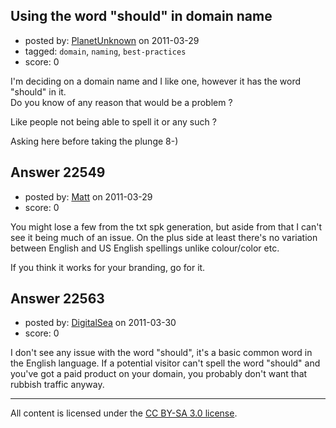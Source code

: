 ## Using the word "should" in domain name

- posted by: [PlanetUnknown](https://stackexchange.com/users/-1/5684-planetunknown) on 2011-03-29
- tagged: `domain`, `naming`, `best-practices`
- score: 0

I'm deciding on a domain name and I like one, however it has the word "should" in it.  
Do you know of any reason that would be a problem ?  

Like people not being able to spell it or any such ?  

Asking here before taking the plunge 8-)  



## Answer 22549

- posted by: [Matt](https://stackexchange.com/users/-1/8784-matt) on 2011-03-29
- score: 0

You might lose a few from the txt spk generation, but aside from that I can't see it being much of an issue.  On the plus side at least there's no variation between English and US English spellings unlike colour/color etc.

If you think it works for your branding, go for it.


## Answer 22563

- posted by: [DigitalSea](https://stackexchange.com/users/-1/7816-digitalsea) on 2011-03-30
- score: 0

I don't see any issue with the word "should", it's a basic common word in the English language. If a potential visitor can't spell the word "should" and you've got a paid product on your domain, you probably don't want that rubbish traffic anyway.



---

All content is licensed under the [CC BY-SA 3.0 license](https://creativecommons.org/licenses/by-sa/3.0/).
